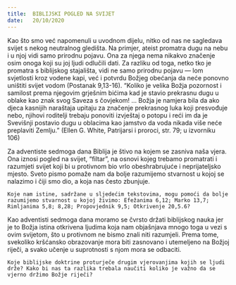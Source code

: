 ```yaml
---
title:  BIBLIJSKI POGLED NA SVIJET
date:   20/10/2020
---
```


Kao što smo već napomenuli u uvodnom dijelu, nitko od nas ne sagledava svijet s nekog neutralnog gledišta. Na primjer, ateist promatra dugu na nebu i u njoj vidi samo prirodnu pojavu. Ona za njega nema nikakvo značenje osim onoga koji su joj ljudi odlučili dati. Za razliku od toga, netko tko je promatra s biblijskog stajališta, vidi ne samo prirodnu pojavu — lom svjetlosti kroz vodene kapi, već i potvrdu Božjeg obećanja da neće ponovno uništiti svijet vodom (Postanak 9,13-16). “Koliko je velika Božja pozornost i samilost prema njegovim grješnim bićima kad je stavio prekrasnu dugu u oblake kao znak svog Saveza s čovjekom! … Božja je namjera bila da ako djeca kasnijih naraštaja upitaju za značenje prekrasnog luka koji presvođuje nebo, njihovi roditelji trebaju ponoviti izvještaj o potopu i reći im da je Svevišnji postavio dugu u oblacima kao jamstvo da voda nikada više neće preplaviti Zemlju.” (Ellen G. White, Patrijarsi i proroci, str. 79; u izvorniku 106)

Za adventiste sedmoga dana Biblija je štivo na kojem se zasniva naša vjera. Ona iznosi pogled na svijet, “filtar”, na osnovi kojeg trebamo promatrati i razumjeti svijet koji bi u protivnom bio vrlo obeshrabrujuće i neprijateljsko mjesto. Sveto pismo pomaže nam da bolje razumijemo stvarnost u kojoj se nalazimo i čiji smo dio, a koja nas često zbunjuje.

`Koje nam istine, sadržane u sljedećim tekstovima, mogu pomoći da bolje razumijemo stvarnost u kojoj živimo: Efežanima 6,12; Marko 13,7; Rimljanima 5,8; 8,28; Propovjednik 9,5; Otkrivenje 20,5.6?`

Kao adventisti sedmoga dana moramo se čvrsto držati biblijskog nauka jer je to Božja istina otkrivena ljudima koja nam objašnjava mnogo toga u vezi s ovim svijetom, što u protivnom ne bismo znali niti razumjeli. Prema tome, svekoliko kršćansko obrazovanje mora biti zasnovano i utemeljeno na Božjoj riječi, a svako učenje u suprotnosti s njom mora se odbaciti.

`Koje biblijske doktrine proturječe drugim vjerovanjima kojih se ljudi drže? Kako bi nas ta razlika trebala naučiti koliko je važno da se vjerno držimo Božje riječi?`